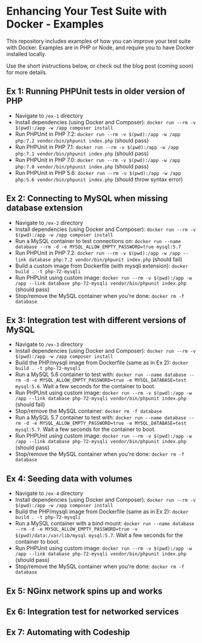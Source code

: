 # Enhancing Your Test Suite with Docker - Examples

This repository includes examples of how you can improve your test suite with Docker. Examples are in PHP or Node, and require you to have Docker installed locally.

Use the short instructions below, or check out the blog post (coming soon) for more details.

## Ex 1: Running PHPUnit tests in older version of PHP

- Navigate to `/ex-1` directory
- Install dependencies (using Docker and Composer): `docker run --rm -v $(pwd):/app -w /app composer install`
- Run PHPUnit in PHP 7.2: `docker run --rm -v $(pwd):/app -w /app php:7.2 vendor/bin/phpunit index.php` (should pass)
- Run PHPUnit in PHP 7.1: `docker run --rm -v $(pwd):/app -w /app php:7.1 vendor/bin/phpunit index.php` (should pass)
- Run PHPUnit in PHP 7.0: `docker run --rm -v $(pwd):/app -w /app php:7.0 vendor/bin/phpunit index.php` (should pass)
- Run PHPUnit in PHP 5.6: `docker run --rm -v $(pwd):/app -w /app php:5.6 vendor/bin/phpunit index.php` (should throw syntax error)

## Ex 2: Connecting to MySQL when missing database extension

- Navigate to `/ex-2` directory
- Install dependencies (using Docker and Composer): `docker run --rm -v $(pwd):/app -w /app composer install`
- Run a MySQL container to test connections on: `docker run --name database --rm -d -e MYSQL_ALLOW_EMPTY_PASSWORD=true mysql:5.7`
- Run PHPUnit in PHP 7.2: `docker run --rm -v $(pwd):/app -w /app --link database php:7.2 vendor/bin/phpunit index.php` (should fail)
- Build a custom image from Dockerfile (with mysqli extension): `docker build . -t php-72-mysqli`
- Run PHPUnit using custom image: `docker run --rm -v $(pwd):/app -w /app --link database php-72-mysqli vendor/bin/phpunit index.php` (should pass)
- Stop/remove the MySQL container when you're done: `docker rm -f database`

## Ex 3: Integration test with different versions of MySQL

- Navigate to `/ex-3` directory
- Install dependencies (using Docker and Composer): `docker run --rm -v $(pwd):/app -w /app composer install`
- Build the PHP/mysqli image from Dockerfile (same as in Ex 2): `docker build . -t php-72-mysqli`
- Run a MySQL 5.6 container to test with: `docker run --name database --rm -d -e MYSQL_ALLOW_EMPTY_PASSWORD=true -e MYSQL_DATABASE=test mysql:5.6`. Wait a few seconds for the container to boot.
- Run PHPUnit using custom image: `docker run --rm -v $(pwd):/app -w /app --link database php-72-mysqli vendor/bin/phpunit index.php` (should fail)
- Stop/remove the MySQL container: `docker rm -f database`
- Run a MySQL 5.7 container to test with: `docker run --name database --rm -d -e MYSQL_ALLOW_EMPTY_PASSWORD=true -e MYSQL_DATABASE=test mysql:5.7`. Wait a few seconds for the container to boot.
- Run PHPUnit using custom image: `docker run --rm -v $(pwd):/app -w /app --link database php-72-mysqli vendor/bin/phpunit index.php` (should pass)
- Stop/remove the MySQL container when you're done: `docker rm -f database`

## Ex 4: Seeding data with volumes

- Navigate to `/ex-4` directory
- Install dependencies (using Docker and Composer): `docker run --rm -v $(pwd):/app -w /app composer install`
- Build the PHP/mysqli image from Dockerfile (same as in Ex 2): `docker build . -t php-72-mysqli`
- Run a MySQL container with a bind mount: `docker run --name database --rm -d -e MYSQL_ALLOW_EMPTY_PASSWORD=true -v $(pwd)/data:/var/lib/mysql mysql:5.7`. Wait a few seconds for the container to boot.
- Run PHPUnit using custom image: `docker run --rm -v $(pwd):/app -w /app --link database php-72-mysqli vendor/bin/phpunit index.php` (should pass)
- Stop/remove the MySQL container when you're done: `docker rm -f database`

## Ex 5: NGinx network spins up and works

## Ex 6: Integration test for networked services

## Ex 7: Automating with Codeship
